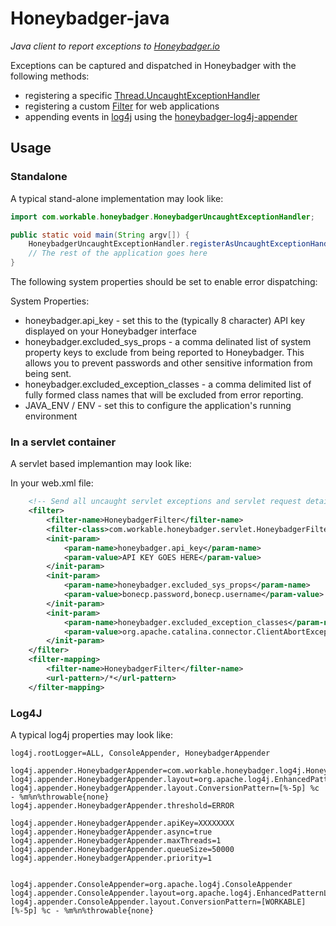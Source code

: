 # Honeybadger-java
*Java client to report exceptions to [Honeybadger.io](https://www.honeybadger.io)*

Exceptions can be captured and dispatched in Honeybadger with the following methods:

- registering a specific [Thread.UncaughtExceptionHandler](https://docs.oracle.com/javase/7/docs/api/java/lang/Thread.UncaughtExceptionHandler.html)
- registering a custom [Filter](http://docs.oracle.com/javaee/7/api/javax/servlet/Filter.html) for web applications
- appending events in [log4j](https://logging.apache.org/log4j/1.2/) using the [honeybadger-log4j-appender](honeybadger-log4j-appender)


## Usage

### Standalone
A typical stand-alone implementation may look like:

```java
import com.workable.honeybadger.HoneybadgerUncaughtExceptionHandler;

public static void main(String argv[]) {
    HoneybadgerUncaughtExceptionHandler.registerAsUncaughtExceptionHandler();
    // The rest of the application goes here
}
```
The following system properties should be set to enable error dispatching:

System Properties:

 - honeybadger.api_key - set this to the (typically 8 character) API key displayed on your Honeybadger interface
 - honeybadger.excluded_sys_props - a comma delinated list of system property
   keys to exclude from being reported to Honeybadger. This allows you to prevent
   passwords and other sensitive information from being sent.
 - honeybadger.excluded_exception_classes - a comma delimited list of fully formed
   class names that will be excluded from error reporting.
 - JAVA_ENV / ENV - set this to configure the application's running environment

### In a servlet container
A servlet based implemantion may look like:

In your web.xml file:

```xml
    <!-- Send all uncaught servlet exceptions and servlet request details to Honeybadger -->
    <filter>
        <filter-name>HoneybadgerFilter</filter-name>
        <filter-class>com.workable.honeybadger.servlet.HoneybadgerFilter</filter-class>
        <init-param>
            <param-name>honeybadger.api_key</param-name>
            <param-value>API KEY GOES HERE</param-value>
        </init-param>
        <init-param>
            <param-name>honeybadger.excluded_sys_props</param-name>
            <param-value>bonecp.password,bonecp.username</param-value>
        </init-param>
        <init-param>
            <param-name>honeybadger.excluded_exception_classes</param-name>
            <param-value>org.apache.catalina.connector.ClientAbortException</param-value>
        </init-param>
    </filter>
    <filter-mapping>
        <filter-name>HoneybadgerFilter</filter-name>
        <url-pattern>/*</url-pattern>
    </filter-mapping>
```

### Log4J
A typical log4j properties may look like:

```properties
log4j.rootLogger=ALL, ConsoleAppender, HoneybadgerAppender

log4j.appender.HoneybadgerAppender=com.workable.honeybadger.log4j.HoneybadgerAppender
log4j.appender.HoneybadgerAppender.layout=org.apache.log4j.EnhancedPatternLayout
log4j.appender.HoneybadgerAppender.layout.ConversionPattern=[%-5p] %c - %m%n%throwable{none}
log4j.appender.HoneybadgerAppender.threshold=ERROR

log4j.appender.HoneybadgerAppender.apiKey=XXXXXXXX
log4j.appender.HoneybadgerAppender.async=true
log4j.appender.HoneybadgerAppender.maxThreads=1
log4j.appender.HoneybadgerAppender.queueSize=50000
log4j.appender.HoneybadgerAppender.priority=1


log4j.appender.ConsoleAppender=org.apache.log4j.ConsoleAppender
log4j.appender.ConsoleAppender.layout=org.apache.log4j.EnhancedPatternLayout
log4j.appender.ConsoleAppender.layout.ConversionPattern=[WORKABLE] [%-5p] %c - %m%n%throwable{none}
```
